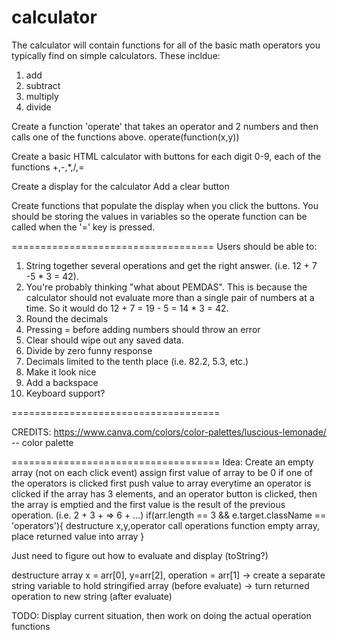 # calculator
The calculator will contain functions for all of the basic math operators you typically find on simple calculators.
These incldue:
1. add
2. subtract
3. multiply
4. divide

Create a function 'operate' that takes an operator and 2 numbers and then calls one of the functions above.
    operate(function(x,y))

Create a basic HTML calculator with buttons for each digit 0-9, each of the functions +,-,*,/,=

Create a display for the calculator
Add a clear button

Create functions that populate the display when you click the buttons. You should be storing the values in variables so the operate function can be called when the '=' key is pressed.

===================================
Users should be able to:
1. String together several operations and get the right answer. (i.e. 12 + 7 -5 * 3 = 42). 
2. You're probably thinking "what about PEMDAS". This is because the calculator should not evaluate more than a single pair of numbers at a time. So it would do 12 + 7 = 19 - 5 = 14 * 3 = 42.
3. Round the decimals
4. Pressing = before adding numbers should throw an error
5. Clear should wipe out any saved data.
6. Divide by zero funny response
7. Decimals limited to the tenth place (i.e. 82.2, 5.3, etc.)
8. Make it look nice
9. Add a backspace
10. Keyboard support?

====================================

CREDITS: 
https://www.canva.com/colors/color-palettes/luscious-lemonade/ -- color palette 


====================================
Idea:
Create an empty array (not on each click event)
    assign first value of array to be 0 if one of the operators is clicked first
    push value to array everytime an operator is clicked
    if the array has 3 elements, and an operator button is clicked, then the array is emptied and the first value is the result of the previous operation. (i.e. 2 + 3 + => 6 + ...)
    if(arr.length == 3 && e.target.className == 'operators'){
        destructure x,y,operator
        call operations function
        empty array, place returned value into array
    }

Just need to figure out how to evaluate and display (toString?)

destructure array x = arr[0], y=arr[2], operation = arr[1] -> create a separate string variable to hold stringified array (before evaluate) -> turn returned operation to new string (after evaluate)

TODO: Display current situation, then work on doing the actual operation functions